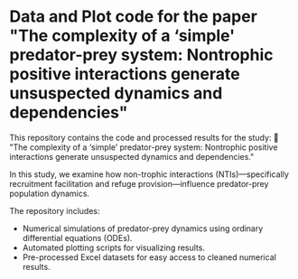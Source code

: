 # Data and Plot code for the paper "The complexity of a ‘simple' predator-prey system: Nontrophic positive interactions generate unsuspected dynamics and dependencies"

This repository contains the code and processed results for the study:
📄 "The complexity of a ‘simple’ predator-prey system: Nontrophic positive interactions generate unsuspected dynamics and dependencies."

In this study, we examine how non-trophic interactions (NTIs)—specifically recruitment facilitation and refuge provision—influence predator-prey population dynamics.

The repository includes:

- Numerical simulations of predator-prey dynamics using ordinary differential equations (ODEs).
- Automated plotting scripts for visualizing results.
- Pre-processed Excel datasets for easy access to cleaned numerical results.
